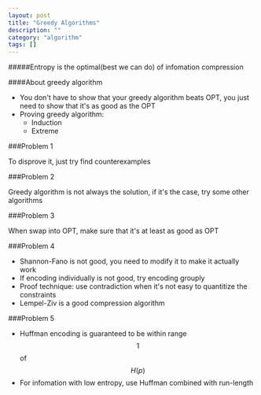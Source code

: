```yaml
---
layout: post
title: "Greedy Algorithms"
description: ""
category: "algorithm"
tags: []
---
```


#####Entropy is the optimal(best we can do) of infomation compression

####About greedy algorithm

- You don't have to show that your greedy algorithm beats OPT, you just need to show that it's as good as the OPT
- Proving greedy algorithm:
    - Induction
    - Extreme

###Problem 1

To disprove it, just try find counterexamples

###Problem 2

Greedy algorithm is not always the solution, if it's the case, try some other algorithms

###Problem 3

When swap into OPT, make sure that it's at least as good as OPT

###Problem 4

- Shannon-Fano is not good, you need to modify it to make it actually work
- If encoding individually is not good, try encoding grouply
- Proof technique: use contradiction when it's not easy to quantitize the constraints
- Lempel-Ziv is a good compression algorithm

###Problem 5

- Huffman encoding is guaranteed to be within range $$1$$ of $$H(p)$$
- For infomation with low entropy, use Huffman combined with run-length

